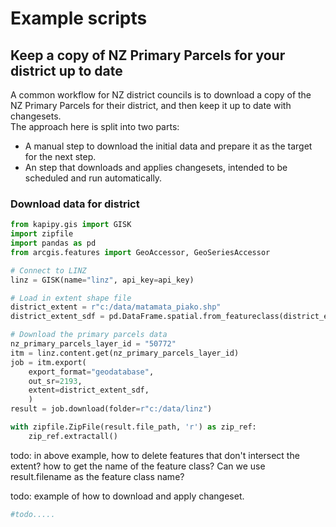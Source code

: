 # Example scripts  

## Keep a copy of NZ Primary Parcels for your district up to date  
A common workflow for NZ district councils is to download a copy of the NZ Primary Parcels for their district, and then keep it up to date with changesets.  
The approach here is split into two parts:
- A manual step to download the initial data and prepare it as the target for the next step.  
- An step that downloads and applies changesets, intended to be scheduled and run automatically.  

### Download data for district  

```python
from kapipy.gis import GISK  
import zipfile
import pandas as pd
from arcgis.features import GeoAccessor, GeoSeriesAccessor

# Connect to LINZ   
linz = GISK(name="linz", api_key=api_key)

# Load in extent shape file  
district_extent = r"c:/data/matamata_piako.shp"
district_extent_sdf = pd.DataFrame.spatial.from_featureclass(district_extent)

# Download the primary parcels data  
nz_primary_parcels_layer_id = "50772"  
itm = linz.content.get(nz_primary_parcels_layer_id)
job = itm.export(
    export_format="geodatabase",
    out_sr=2193,
    extent=district_extent_sdf,
    )
result = job.download(folder=r"c:/data/linz")

with zipfile.ZipFile(result.file_path, 'r') as zip_ref:
    zip_ref.extractall()
```

todo: in above example, how to delete features that don't intersect the extent? 
how to get the name of the feature class?
Can we use result.filename as the feature class name? 

todo: example of how to download and apply changeset.  

```python
#todo.....
```